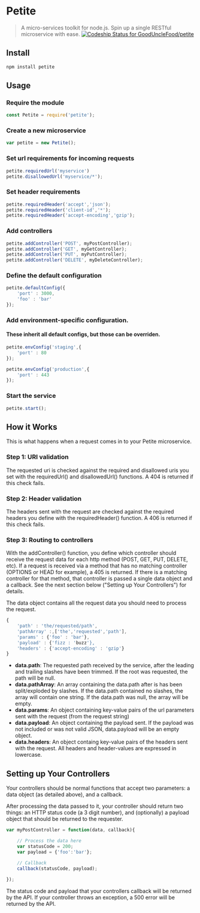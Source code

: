 # Petite

> A micro-services toolkit for node.js. Spin up a single RESTful microservice with ease. 
[ ![Codeship Status for GoodUncleFood/petite](https://codeship.com/projects/b0e551e0-d427-0133-7a36-1e4d5c815c8f/status?branch=master)](https://codeship.com/projects/142366)

## Install

```bash
npm install petite
```

## Usage

### Require the module

```js
const Petite = require('petite');
```

### Create a new microservice

```js
var petite = new Petite();
```

### Set url requirements for incoming requests

```js
petite.requiredUrl('myservice')
petite.disallowedUrl('myservice/*');
```

### Set header requirements

```js
petite.requiredHeader('accept','json');
petite.requiredHeader('client-id','*');
petite.requiredHeader('accept-encoding','gzip');
```

### Add controllers

```js
petite.addController('POST', myPostController);
petite.addController('GET', myGetController);
petite.addController('PUT', myPutController);
petite.addController('DELETE', myDeleteController);
```

### Define the default configuration

```js
petite.defaultConfig({
	'port' : 3000,
	'foo' : 'bar'
});
```

### Add environment-specific configuration.
#### These inherit all default configs, but those can be overriden.

```js
petite.envConfig('staging',{
	'port' : 80
});

petite.envConfig('production',{
	'port' : 443
});
```

### Start the service

```js
petite.start();
```

## How it Works

This is what happens when a request comes in to your Petite microservice.

### Step 1: URI validation
The requested uri is checked against the required and disallowed uris you set with the requiredUrl() and disallowedUrl() functions. A 404 is returned if this check fails.

### Step 2: Header validation
The headers sent with the request are checked against the required headers you define with the requiredHeader() function. A 406 is returned if this check fails.

### Step 3: Routing to controllers
With the addController() function, you define which controller should receive the request data for each http method (POST, GET, PUT, DELETE, etc). If a request is received via a method that has no matching controller (OPTIONS or HEAD for example), a 405 is returned. If there is a matching controller for that method, that controller is passed a single data object and a callback. See the next section below ("Setting up Your Controllers") for details.

The data object contains all the request data you should need to process the request.

```js
{
	'path' : 'the/requested/path',
	'pathArray' :,['the','requested','path'],
	'params' : {'foo' : 'bar'},
	'payload' : {'fizz : 'buzz'},
	'headers' : {'accept-encoding' : 'gzip'}
}
```

* **data.path**: The requested path received by the service, after the leading and trailing slashes have been trimmed. If the root was requested, the path will be null.
* **data.pathArray**: An array containing the data.path after is has been split/exploded by slashes. If the data.path contained no slashes, the array will contain one string. If the data.path was null, the array will be empty.
* **data.params**: An object containing key-value pairs of the url parameters sent with the request (from the request string)
* **data.payload**: An object containing the payload sent. If the payload was not included or was not valid JSON, data.payload will be an empty object.
* **data.headers**: An object containg key-value pairs of the headers sent with the request. All headers and header-values are expressed in lowercase.



## Setting up Your Controllers
Your controllers should be normal functions that accept two parameters: a data object (as detailed above), and a callback.

After processing the data passed to it, your controller should return two things: an HTTP status code (a 3 digit number), and (optionally) a payload object that should be returned to the requester.

```js
var myPostController = function(data, callback){

	// Process the data here
	var statusCode = 200;
	var payload = {'foo':'bar'};
	
	// Callback
	callback(statusCode, payload);

});
```

The status code and payload that your controllers callback will be returned by the API. If your controller throws an exception, a 500 error will be returned by the API.



